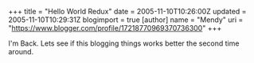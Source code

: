 +++
title = "Hello World Redux"
date = 2005-11-10T10:26:00Z
updated = 2005-11-10T10:29:31Z
blogimport = true 
[author]
	name = "Mendy"
	uri = "https://www.blogger.com/profile/17218770969370736300"
+++

I'm Back. Lets see if this blogging things works better the second time around.
